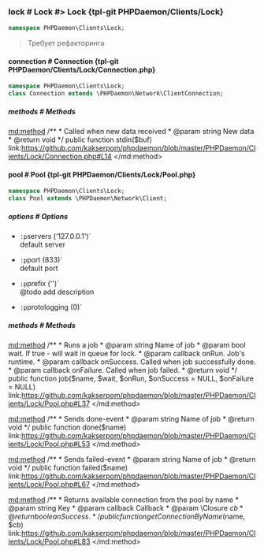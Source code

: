 ### lock # Lock #> Lock {tpl-git PHPDaemon/Clients/Lock}

```php
namespace PHPDaemon\Clients\Lock;
```

> Требует рефакторинга

<!-- include-namespace path="\PHPDaemon\Clients\Lock" level="" access="" -->
#### connection # Connection {tpl-git PHPDaemon/Clients/Lock/Connection.php}

```php
namespace PHPDaemon\Clients\Lock;
class Connection extends \PHPDaemon\Network\ClientConnection;
```

##### methods # Methods

<md:method>
/**
	 * Called when new data received
	 * @param string New data
	 * @return void
	 */
public function stdin($buf)
link:https://github.com/kakserpom/phpdaemon/blob/master/PHPDaemon/Clients/Lock/Connection.php#L14
</md:method>

<div class="clearboth"></div>

#### pool # Pool {tpl-git PHPDaemon/Clients/Lock/Pool.php}

```php
namespace PHPDaemon\Clients\Lock;
class Pool extends \PHPDaemon\Network\Client;
```

##### options # Options

 - `:p`servers ('127.0.0.1')`  
 default server

 - `:p`port (833)`  
 default port

 - `:p`prefix ('')`  
 @todo add description

 - `:p`protologging (0)`  
 

##### methods # Methods

<md:method>
/**
	 * Runs a job
	 * @param string   Name of job
	 * @param bool     wait. If true - will wait in queue for lock.
	 * @param callback onRun. Job's runtime.
	 * @param callback onSuccess. Called when job successfully done.
	 * @param callback onFailure. Called when job failed.
	 * @return void
	 */
public function job($name, $wait, $onRun, $onSuccess = NULL, $onFailure = NULL)
link:https://github.com/kakserpom/phpdaemon/blob/master/PHPDaemon/Clients/Lock/Pool.php#L37
</md:method>

<md:method>
/**
	 * Sends done-event
	 * @param string Name of job
	 * @return void
	 */
public function done($name)
link:https://github.com/kakserpom/phpdaemon/blob/master/PHPDaemon/Clients/Lock/Pool.php#L53
</md:method>

<md:method>
/**
	 * Sends failed-event
	 * @param string Name of job
	 * @return void
	 */
public function failed($name)
link:https://github.com/kakserpom/phpdaemon/blob/master/PHPDaemon/Clients/Lock/Pool.php#L67
</md:method>

<md:method>
/**
	 * Returns available connection from the pool by name
	 * @param string   Key
	 * @param callback Callback
	 * @param \Closure $cb
	 * @return boolean Success.
	 */
public function getConnectionByName($name, $cb)
link:https://github.com/kakserpom/phpdaemon/blob/master/PHPDaemon/Clients/Lock/Pool.php#L83
</md:method>

<div class="clearboth"></div>


<!--/ include-namespace -->